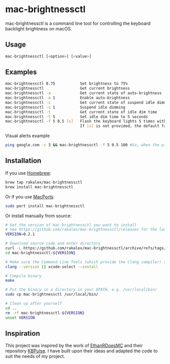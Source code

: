 # mac-brightnessctl
mac-brightnessctl is a command line tool for controlling the keyboard backlight brightness on macOS.
## Usage
```bash
mac-brightnessctl [<option>] [<value>]
```
## Examples
```bash
mac-brightnessctl 0.75           Set brightness to 75%
mac-brightnessctl                Get current brightness
mac-brightnessctl -a             Get current state of auto-brightness
mac-brightnessctl -a 1           Enable auto-brightness
mac-brightnessctl -s             Get current state of suspend idle dimming
mac-brightnessctl -s 1           Suspend idle dimming
mac-brightnessctl -t             Get current state of idle dim time
mac-brightnessctl -t 5           Set idle dim time to 5 seconds
mac-brightnessctl -f 5 0.5 [s]   Flash the keyboard lights 5 times with an interval of 0.5 seconds and optional fade speed [s].
                                 If [s] is not provided, the default fade speed is 500 milliseconds.
```
Visual alerts example
```bash
ping google.com -c 3 && mac-brightnessctl -f 5 0.5 100 #So, when the ping command is completed successfully, the lights will flash five times with the specified brightness settings.
```


## Installation

If you use [Homebrew](https://brew.sh):

```bash
brew tap rakalex/mac-brightnessctl
brew install mac-brightnessctl
```

Or if you use [MacPorts](https://www.macports.org):

```bash
sudo port install mac-brightnessctl
```

Or install manually from source:

```bash
# Set the version of mac-brightnessctl you want to install
# See https://github.com/rakalex/mac-brightnessctl/releases for the latest version
VERSION=0.2.1

# Download source code and enter directory
curl -L https://github.com/rakalex/mac-brightnessctl/archive/refs/tags/${VERSION}.tar.gz | tar xz
cd mac-brightnessctl-${VERSION}

# Make sure the Command Line Tools (which provide the Clang compiler) are installed
clang --version || xcode-select -–install

# Compile binary
make

# Put the binary in a directory in your $PATH, e.g. /usr/local/bin/
sudo cp mac-brightnessctl /usr/local/bin/

# Clean up after yourself
cd .. 
rm -rf mac-brightnessctl-${VERSION}
unset VERSION
```

## Inspiration

This project was inspired by the work of [EthanRDoesMC](https://github.com/EthanRDoesMC) and their repository [KBPulse](https://github.com/EthanRDoesMC/KBPulse). I have built upon their ideas and adapted the code to suit the needs of my project.
